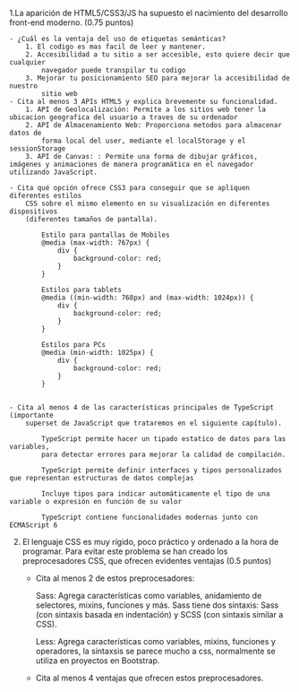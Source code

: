 1.La aparición de HTML5/CSS3/JS ha supuesto el nacimiento del desarrollo front-end
moderno. (0.75 puntos)

    - ¿Cuál es la ventaja del uso de etiquetas semánticas?
        1. El codigo es mas facil de leer y mantener.
        2. Accesibilidad a tu sitio a ser accesible, esto quiere decir que cualquier 
            navegador puede transpilar tu codigo
        3. Mejorar tu posicionamiento SEO para mejorar la accesibilidad de nuestro
            sitio web
    - Cita al menos 3 APIs HTML5 y explica brevemente su funcionalidad.
        1. API de Geolocalización: Permite a los sitios web tener la ubicacion geografica del usuario a traves de su ordenador
        2. API de Almacenamiento Web: Proporciona metodos para almacenar datos de 
            forma local del user, mediante el localStorage y el sessionStorage
        3. API de Canvas: : Permite una forma de dibujar gráficos, imágenes y animaciones de manera programática en el navegador utilizando JavaScript.

    - Cita qué opción ofrece CSS3 para conseguir que se apliquen diferentes estilos
        CSS sobre el mismo elemento en su visualización en diferentes dispositivos
        (diferentes tamaños de pantalla).

            Estilo para pantallas de Mobiles
            @media (max-width: 767px) {
                div {
                    background-color: red;
                }
            }

            Estilos para tablets
            @media ((min-width: 768px) and (max-width: 1024px)) {
                div {
                    background-color: red;
                }
            }

            Estilos para PCs
            @media (min-width: 1025px) {
                div {
                    background-color: red;
                }
            }


    - Cita al menos 4 de las características principales de TypeScript (importante
        superset de JavaScript que trataremos en el siguiente capítulo).

            TypeScript permite hacer un tipado estatico de datos para las variables,
            para detectar errores para mejorar la calidad de compilación.

            TypeScript permite definir interfaces y tipos personalizados que representan estructuras de datos complejas

            Incluye tipos para indicar automáticamente el tipo de una variable o expresión en función de su valor

            TypeScript contiene funcionalidades modernas junto con ECMAScript 6


2. El lenguaje CSS es muy rígido, poco práctico y ordenado a la hora de programar. Para
evitar este problema se han creado los preprocesadores CSS, que ofrecen evidentes
ventajas (0.5 puntos)

    - Cita al menos 2 de estos preprocesadores:

        Sass:  Agrega características como variables, anidamiento de selectores, mixins, funciones y más. 
        Sass tiene dos sintaxis: Sass (con sintaxis basada en indentación) y SCSS (con sintaxis similar a CSS).

        Less: Agrega características como variables, mixins, funciones y operadores, la sintaxsis se parece mucho a
        css, normalmente se utiliza en proyectos en Bootstrap.

    - Cita al menos 4 ventajas que ofrecen estos preprocesadores.
        


    

